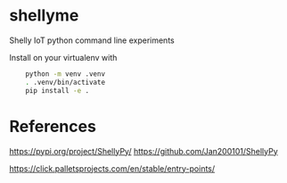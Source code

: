 # shellyme
Shelly IoT python command line experiments

Install on your virtualenv with

```sh
    python -m venv .venv
    . .venv/bin/activate
    pip install -e .
```

# References

https://pypi.org/project/ShellyPy/
https://github.com/Jan200101/ShellyPy

https://click.palletsprojects.com/en/stable/entry-points/

